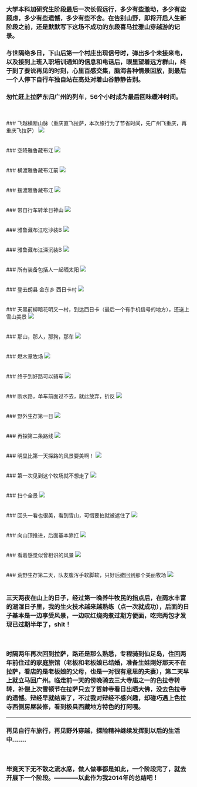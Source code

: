 <!-- 
.. link: 
.. description: 
.. tags: travel , 西藏
.. date: 2014/07/07 20:43:46
.. title: east himalaya cycle trip
.. slug: east-himalaya-cycle-trip
-->


### 大学本科加研究生阶段最后一次长假远行，多少有些激动，多少有些顾虑，多少有些遗憾，多少有些不舍。在告别山野，即将开启人生新阶段之前，还是默默写下这场不成功的东段喜马拉雅山穿越游的记录。

### 与世隔绝多日，下山后第一个村庄出现信号时，弹出多个未接来电，以及接到上班入职培训通知的信息和电话后，眼里望着远方群山，终于到了要说再见的时刻，心里百感交集，脑海各种情景回放，到最后一个人停下自行车独自站在高处对着山谷静静告别。

### 匆忙赶上拉萨东归广州的列车，56个小时成为最后回味缓冲时间。


<br/>
 <br/>
### 飞越横断山脉（重庆直飞拉萨，本次旅行为了节省时间，先广州飞重庆，再重庆飞拉萨）
 <img src="http://ww4.sinaimg.cn/mw1024/67804861gw1ei4h5ucpvsj21kw16oqao.jpg" max-width="100%"/>
<br/>

<br/>
 <br/>
### 空降雅鲁藏布江
 <img src="http://ww4.sinaimg.cn/mw1024/67804861gw1ei4h627dhoj21kw16owpd.jpg" max-width="100%"/>
<br/>

<br/>
 <br/>
### 横渡雅鲁藏布江前
 <img src="http://ww3.sinaimg.cn/mw1024/67804861gw1ei4h6apzrhj21kw16oaoq.jpg" max-width="100%"/>
<br/>
<br/>

<!-- TEASER_END -->


 <br/>
### 摆渡雅鲁藏布江
 <img src="http://ww4.sinaimg.cn/mw1024/67804861gw1ei4h6guxyvj21kw16owu6.jpg" max-width="100%"/>
<br/>

<br/>
 <br/>
### 带自行车转苯日神山
 <img src="http://ww1.sinaimg.cn/mw1024/67804861gw1ei4hk9wadpj21kw23u7qj.jpg" max-width="100%"/>
<br/>

<br/>
 <br/>
### 雅鲁藏布江吃沙装B
 <img src="http://ww3.sinaimg.cn/mw1024/67804861gw1ei4hmular7j21kw23utmw.jpg" max-width="100%"/>
<br/>

<br/>
 <br/>
### 雅鲁藏布江深沉装B
 <img src="http://ww2.sinaimg.cn/mw1024/67804861gw1ei4h7f6udpj21kw16ogtn.jpg" max-width="100%"/>
<br/>

<br/>
 <br/>
### 所有装备包括人一起晒太阳
 <img src="http://ww2.sinaimg.cn/mw1024/67804861gw1ei4hkcbywhj21kw23uh08.jpg" max-width="100%"/>
<br/>

<br/>
 <br/>
### 登去朗县 金东乡 西日卡村
 <img src="http://ww1.sinaimg.cn/mw1024/67804861gw1ei4hk7a6hoj21kw16o4dw.jpg" max-width="100%"/>
<br/>

<br/>
 <br/>
### 天黑前柳暗花明又一村，到达西日卡（最后一个有手机信号的地方），还送上雪山美景
 <img src="http://ww4.sinaimg.cn/mw1024/67804861gw1ei4h73a5tvj21kw16onag.jpg" max-width="100%"/>
<br/>

<br/>
 <br/>
### 那山，那人，那狗，那车
 <img src="http://ww1.sinaimg.cn/mw1024/67804861gw1ei4hkfita1j21kw23u1kx.jpg" max-width="100%"/>
<br/>

<br/>
 <br/>
### 燃木章牧场
 <img src="http://ww1.sinaimg.cn/mw1024/67804861gw1ei4h77qipzj21kw16oayl.jpg" max-width="100%"/>
<br/>

<br/>
 <br/>
### 终于到好路可以骑车
 <img src="http://ww3.sinaimg.cn/mw1024/67804861gw1ei4hd7lijlj21kw16o4qp.jpg" max-width="100%"/>
<br/>

<br/>
 <br/>
### 断水路，单车前面过不去，就此放弃，折反
 <img src="http://ww2.sinaimg.cn/mw1024/67804861gw1ei4hdbtp1zj21kw16otw4.jpg" max-width="100%"/>
<br/>

<br/>
 <br/>
### 野外生存第一日
 <img src="http://ww4.sinaimg.cn/mw1024/67804861gw1ei4hkiayd6j21kw23ue21.jpg" max-width="100%"/>
<br/>

<br/>
 <br/>
### 再探第二条路线
 <img src="http://ww2.sinaimg.cn/mw1024/67804861gw1ei4hdg0vowj21kw16o4np.jpg" max-width="100%"/>
<br/>

<br/>
 <br/>
### 明显比第一天探路的风景要美啊！
 <img src="http://ww1.sinaimg.cn/mw1024/67804861gw1ei4hdjwrtuj21kw16ok7j.jpg" max-width="100%"/>
<br/>

<br/>
 <br/>
### 第一次见到这个牧场就不想走了
 <img src="http://ww2.sinaimg.cn/mw1024/67804861gw1ei4hdo0z7ij21kw16o1fe.jpg" max-width="100%"/>
<br/>

<br/>
 <br/>
### 扫个全景
 <img src="http://ww2.sinaimg.cn/mw1024/67804861gw1ei4hdqt5laj21kw0ciwnn.jpg" max-width="100%"/>
<br/>

<br/>
 <br/>
### 回头一看也很美，看到雪山，可惜要拍就被遮住了
 <img src="http://ww2.sinaimg.cn/mw1024/67804861gw1ei4hduhb45j21kw16oqj4.jpg" max-width="100%"/>
<br/>

<br/>
 <br/>
### 向山顶推进，后面基本靠扛
 <img src="http://ww2.sinaimg.cn/mw1024/67804861gw1ei4hkl5q6yj21kw23uavn.jpg" max-width="100%"/>
<br/>

<br/>
 <br/>
### 看着感觉似曾相识的风景
 <img src="http://ww3.sinaimg.cn/mw1024/67804861gw1ei4hdy65xgj21kw16oqg8.jpg" max-width="100%"/>
<br/>

<br/>
 <br/>
### 荒野生存第二天，队友腹泻手软脚软，只好后撤回到那个美丽牧场
 <img src="http://ww1.sinaimg.cn/mw1024/67804861gw1ei4hkn84muj21kw16odso.jpg" max-width="100%"/>
<br/>
<br/>

### 三天两夜在山上的日子，经过第一晚养牛牧民的指点后，在雨水丰富的潮湿日子里，我的生火技术越来越熟练（点一次就成功），后面的日子基本是一边享受风景，一边叹红烧肉煮过期方便面，吃完两包才发现已过期半年了，shit！

<br/>

### 时隔两年再次回到拉萨，路还是那么熟悉，专程骑到仙足岛，住回两年前住过的家庭旅馆（老板和老板娘已结婚，准备生娃刚好那天不在拉萨，看店的是老板娘的父母，也是一对很有意思的夫妻），第二天早上就立马回广州。临走前一天的傍晚骑去三大寺庙之一的色拉寺转转，补偿上次雪顿节在拉萨只去了哲蚌寺看日出晒大佛，没去色拉寺的遗憾。辩经早就结束了，不过我对辩经不感兴趣，却碰巧遇上色拉寺西侧房屋装修，看到极具西藏地方特色的打阿嘎。
 
 * * *
 
### 再见自行车旅行，再见野外穿越，探险精神继续发挥到以后的生活中.......
<br/>

### 毕竟天下无不散之流水席，做人做事都是如此，一个阶段完了，就去开展下一个阶段。————以此作为我2014年的总结吧！
